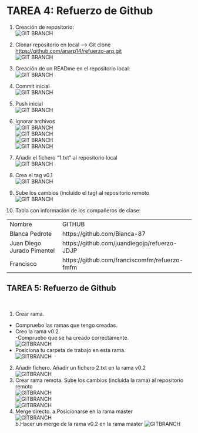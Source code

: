 
<h1>TAREA 4: Refuerzo de Github </h1>

1. Creación de repositorio: <br/>
![GIT BRANCH](https://github.com/anarp14/refuerzo-arp/blob/master/CAPTURAS/captura%201.png) <br/>
2. Clonar repositorio en local --> Git clone https://github.com/anarp14/refuerzo-arp.git <br/>
![GIT BRANCH](https://github.com/anarp14/refuerzo-arp/blob/master/CAPTURAS/captura%202.png) <br/>
3. Creación de un READme en el repositorio local: <br/>
![GIT BRANCH](https://github.com/anarp14/refuerzo-arp/blob/master/CAPTURAS/captura%203.png) <br/>
4. Commit inicial <br/>
![GIT BRANCH](https://github.com/anarp14/refuerzo-arp/blob/master/CAPTURAS/captura%204.png) <br/>
5. Push inicial <br/>
![GIT BRANCH](https://github.com/anarp14/refuerzo-arp/blob/master/CAPTURAS/captura%205.png) <br/>
6. Ignorar archivos <br/>
![GIT BRANCH](https://github.com/anarp14/refuerzo-arp/blob/master/CAPTURAS/captura%206.png) <br/>
![GIT BRANCH](https://github.com/anarp14/refuerzo-arp/blob/master/CAPTURAS/captura%206.1.png) <br/>
![GIT BRANCH](https://github.com/anarp14/refuerzo-arp/blob/master/CAPTURAS/captura%206.2.png)<br/>
![GIT BRANCH](https://github.com/anarp14/refuerzo-arp/blob/master/CAPTURAS/captura%206.3.png)<br/>
7. Añadir el fichero “1.txt” al repositorio local<br/>
![GIT BRANCH](https://github.com/anarp14/refuerzo-arp/blob/master/CAPTURAS/captura%207.png)<br/>
8. Crea el tag v0.1 <br/>
![GIT BRANCH](https://github.com/anarp14/refuerzo-arp/blob/master/CAPTURAS/captura%208.png) <br/>
9. Sube los cambios (incluido el tag) al repositorio remoto <br/>
![GIT BRANCH](https://github.com/anarp14/refuerzo-arp/blob/master/CAPTURAS/captura%209.png) <br/>

12. Tabla con información de los compañeros de clase: <br/>

<table>
		<tr>
			<td> Nombre</td>
			<td>GITHUB</td>
		</tr>
		<tr>
			<td>Blanca Pedrote </td>
			<td>https://github.com/Bianca-87</td>
		</tr>
		<tr>
			<td>Juan Diego Jurado Pimentel</td>
			<td>https://github.com/juandiegojp/refuerzo-JDJP</td>
		</tr>
		<tr>
			<td> Francisco </td>
			<td>https://github.com/franciscomfm/refuerzo-fmfm</td>
		</tr>
		
		
</table>

<h2> TAREA 5: Refuerzo de Github </h2> <br/>

1. Crear rama. <br/>
- Compruebo las ramas que tengo creadas. <br/>
- Creo la rama v0.2.<br/>
-Compruebo que se ha creado correctamente.<br/>
![GITBRANCH](https://github.com/anarp14/refuerzo-arp/blob/master/CAPTURAS/captura%2010.png) <br/>
- Posiciona tu carpeta de trabajo en esta rama.<br/>
![GITBRANCH](https://github.com/anarp14/refuerzo-arp/blob/master/CAPTURAS/captura%2011.png)<br/>
2.	Añadir fichero. Añadir un fichero 2.txt en la rama v0.2 <br/>
![GITBRANCH](https://github.com/anarp14/refuerzo-arp/blob/master/CAPTURAS/captura%2012.png)<br/>
3.	Crear rama remota. Sube los cambios (incluida la rama) al repositorio remoto<br/>
![GITBRANCH](https://github.com/anarp14/refuerzo-arp/blob/master/CAPTURAS/captura%2013.png) <br/>
![GITBRANCH](https://github.com/anarp14/refuerzo-arp/blob/master/CAPTURAS/captura%2014.png) <br/>
![GITBRANCH](https://github.com/anarp14/refuerzo-arp/blob/master/CAPTURAS/captura%2015.png) <br/>
4. Merge directo.
a.Posicionarse en la rama master </br>
![GITBRANCH](https://github.com/anarp14/refuerzo-arp/blob/master/CAPTURAS/captura%2016.png) </br>
b.Hacer un merge de la rama v0.2 en la rama master
![GITBRANCH](https://github.com/anarp14/refuerzo-arp/blob/master/CAPTURAS/captura%2015.png) </br>
